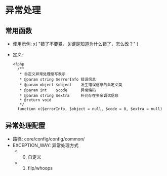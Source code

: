 # 异常处理

## 常用函数

- 使用示例: x( "错了不要紧，关键是知道为什么错了，怎么改？" )
- 定义:

  ```
  <?php
    /**
     * 自定义异常处理缩写表示
     * @param string $errorInfo 错误信息 
     * @param object $object    发生错误信息的自定义类 
     * @param int    $code      异常编码
     * @param string $extra     补充存在多余调试信息
     * @return void
     */
    function x($errorInfo, $object = null, $code = 0, $extra = null)

  ```

## 异常处理配置

- 路径: core/config/config/common/
- EXCEPTION_WAY: 异常处理方式
  - 0. 自定义
  - 1. filp/whoops 

